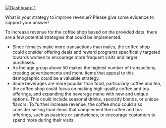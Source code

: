 <div class='tableauPlaceholder' id='viz1680368582233' style='position: relative'><noscript><a href='#'><img alt='Dashboard 1 ' src='https:&#47;&#47;public.tableau.com&#47;static&#47;images&#47;Co&#47;CoffeeShopDashboard_16803679821330&#47;Dashboard1&#47;1_rss.png' style='border: none' /></a></noscript><object class='tableauViz'  style='display:none;'><param name='host_url' value='https%3A%2F%2Fpublic.tableau.com%2F' /> <param name='embed_code_version' value='3' /> <param name='site_root' value='' /><param name='name' value='CoffeeShopDashboard_16803679821330&#47;Dashboard1' /><param name='tabs' value='no' /><param name='toolbar' value='yes' /><param name='static_image' value='https:&#47;&#47;public.tableau.com&#47;static&#47;images&#47;Co&#47;CoffeeShopDashboard_16803679821330&#47;Dashboard1&#47;1.png' /> <param name='animate_transition' value='yes' /><param name='display_static_image' value='yes' /><param name='display_spinner' value='yes' /><param name='display_overlay' value='yes' /><param name='display_count' value='yes' /><param name='language' value='en-US' /><param name='filter' value='publish=yes' /></object></div>                <script type='text/javascript'>                    var divElement = document.getElementById('viz1680368582233');                    var vizElement = divElement.getElementsByTagName('object')[0];                    vizElement.style.width='1024px';vizElement.style.height='577px';                    var scriptElement = document.createElement('script');                    scriptElement.src = 'https://public.tableau.com/javascripts/api/viz_v1.js';                    vizElement.parentNode.insertBefore(scriptElement, vizElement);                </script>

What is your strategy to improve revenue? Please give some evidence to support your answer!

To increase revenue for the coffee shop based on the provided data, there are a few potential strategies that could be implemented.
- Since females make more transactions than males, the coffee shop could consider offering deals and reward programs specifically targeted towards women to encourage more frequent visits and larger purchases.
- As the age group above 50 makes the highest number of transactions, creating advertisements and menu items that appeal to this demographic could be a valuable strategy.
- Since beverages are more popular than food, particularly coffee and tea, the coffee shop could focus on making high-quality coffee and tea offerings, and expanding the beverage menu with new and unique options. This could include seasonal drinks, specialty blends, or unique flavors. To further increase revenue, the coffee shop could also consider selling food items that complement the coffee and tea offerings, such as pastries or sandwiches, to encourage customers to spend more during their visits.
